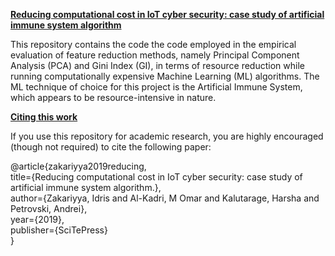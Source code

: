 <ins>**Reducing computational cost in IoT cyber security: case study of artificial immune system algorithm**</ins>

This repository contains the code the code employed in the empirical evaluation of feature reduction methods, namely Principal Component Analysis (PCA) and Gini Index (GI), in terms of resource reduction while running computationally expensive Machine Learning (ML) algorithms. The ML technique of choice for this project is the Artificial Immune System, which appears to be resource-intensive in nature.

<ins>**Citing this work**</ins>

If you use this repository for academic research, you are highly encouraged (though not required) to cite the following paper:

@article{zakariyya2019reducing, <br />
  title={Reducing computational cost in IoT cyber security: case study of artificial immune system algorithm.}, <br />
  author={Zakariyya, Idris and Al-Kadri, M Omar and Kalutarage, Harsha and Petrovski, Andrei}, <br />
  year={2019}, <br />
  publisher={SciTePress} <br />
}
